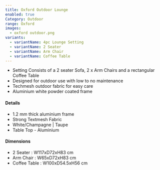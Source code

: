 ```yaml
---
title: Oxford Outdoor Lounge
enabled: true
Category: Outdoor
range: Oxford
images:
  - oxford outdoor.png
variants:
  - variantName: 4pc Lounge Setting
  - variantName: 2 Seater
  - variantName: Arm Chair
  - variantName: Coffee Table
---
```


* Setting Consists of a 2 seater Sofa, 2 x Arm Chairs and a rectangular Coffee Table
* Designed for outdoor use with low to no maintenance
* Techmesh outdoor fabric for easy care
* Aluminium white powder coated frame

#### Details

* 1.2 mm thick aluminium frame
* Strong Textmesh Fabric
* White/Champagne | Taupe
* Table Top - Aluminium

#### Dimensions

* 2 Seater : W117xD72xH83 cm
* Arm Chair : W65xD72xH83 cm
* Coffee Table : W100xD54.5xH56 cm
